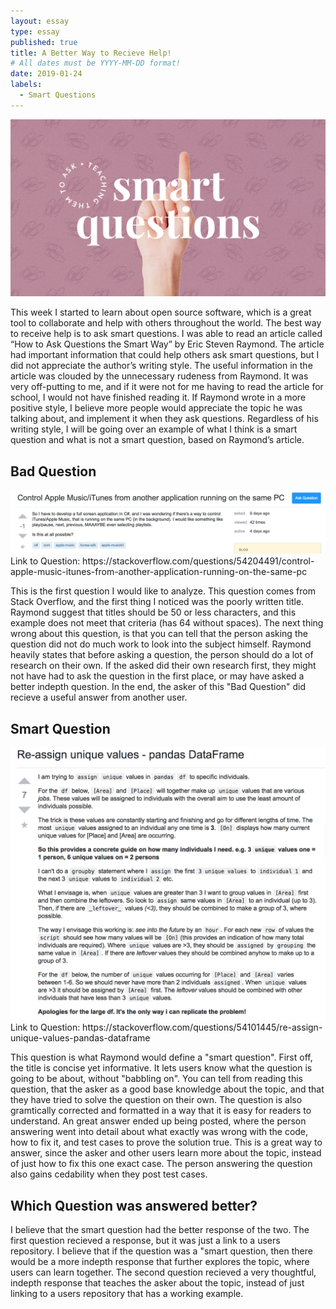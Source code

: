 ```yaml
---
layout: essay
type: essay
published: true
title: A Better Way to Recieve Help!
# All dates must be YYYY-MM-DD format!
date: 2019-01-24
labels:
  - Smart Questions
---
```


<img class="ui centered image" src="../images/smart.jpg">


This week I started to learn about open source software, which is a great tool to collaborate and help with others throughout the world. The best way to receive help is to ask smart questions. I was able to read an article called “How to Ask Questions the Smart Way” by Eric Steven Raymond. The article had important information that could help others ask smart questions, but I did not appreciate the author’s writing style. The useful information in the article was clouded by the unnecessary rudeness from Raymond. It was very off-putting to me, and if it were not for me having to read the article for school, I would not have finished reading it. If Raymond wrote in a more positive style, I believe more people would appreciate the topic he was talking about, and implement it when they ask questions. Regardless of his writing style, I will be going over an example of what I think is a smart question and what is not a smart question, based on Raymond’s article.



## Bad Question
<img class="ui centered image" src="../images/badQuestion.png">
Link to Question: https://stackoverflow.com/questions/54204491/control-apple-music-itunes-from-another-application-running-on-the-same-pc

This is the first question I would like to analyze. This question comes from Stack Overflow, and the first thing I noticed was the poorly written title. Raymond suggest that titles should be 50 or less characters, and this example does not meet that criteria (has 64 without spaces). The next thing wrong about this question, is that you can tell that the person asking the question did not do much work to look into the subject himself. Raymond heavily states that before asking a question, the person should do a lot of research on their own. If the asked did their own research first, they might not have had to ask the question in the first place, or may have asked a better indepth question. In the end, the asker of this "Bad Question" did recieve a useful answer from another user.


## Smart Question
<img class="ui centered image" src="../images/goodQuestion.png">
Link to Question: https://stackoverflow.com/questions/54101445/re-assign-unique-values-pandas-dataframe

This question is what Raymond would define a "smart question". First off, the title is concise yet informative. It lets users know what the question is going to be about, without "babbling on". You can tell from reading this question, that the asker as a good base knowledge about the topic, and that they have tried to solve the question on their own. The question is also gramtically corrected and formatted in a way that it is easy for readers to understand. An great answer ended up being posted, where the person answering went into detail about what exactly was wrong with the code, how to fix it, and test cases to prove the solution true. This is a great way to answer, since the asker and other users learn more about the topic, instead of just how to fix this one exact case. The person answering the question also gains cedability when they post test cases.

## Which Question was answered better?

I believe that the smart question had the better response of the two. The first question recieved a response, but it was just a link to a users repository. I believe that if the question was a "smart question, then there would be a more indepth response that further explores the topic, where users can learn together. The second question recieved a very thoughtful, indepth response that teaches the asker about the topic, instead of just linking to a users repository that has a working example.
